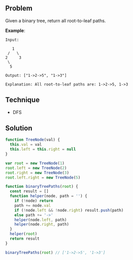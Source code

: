 ## Problem

Given a binary tree, return all root-to-leaf paths.

**Example**:

```
Input:

   1
 /   \
2     3
 \
  5

Output: ["1->2->5", "1->3"]

Explanation: All root-to-leaf paths are: 1->2->5, 1->3
```

## Technique

- DFS

## Solution

```javascript
function TreeNode(val) {
  this.val = val
  this.left = this.right = null
}

var root = new TreeNode(1)
root.left = new TreeNode(2)
root.right = new TreeNode(3)
root.left.right = new TreeNode(5)

function binaryTreePaths(root) {
  const result = []
  function helper(node, path = '') {
    if (!node) return
    path += node.val
    if (!node.left && !node.right) result.push(path)
    else path += '->'
    helper(node.left, path)
    helper(node.right, path)
  }
  helper(root)
  return result
}

binaryTreePaths(root) // ['1->2->5', '1->3']​​​​​
```
